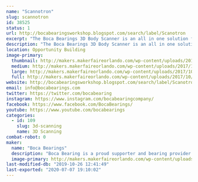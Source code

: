 ```yaml
---
name: "Scannotron"
slug: scannotron
id: 38525
status: 1
url: http://bocabearingsworkshop.blogspot.com/search/label/Scanotron
excerpt: "The Boca Bearings 3D Body Scanner is an all in one solution for 3D scanning. The subject stands on a rotating platform while a Microsoft Kinect (generation 1) sits on a rail which can be moved up or down to capture a whole body as the subject rotates in place. "
description: "The Boca Bearings 3D Body Scanner is an all in one solution for 3D scanning. The subject stands on a rotating platform while a Microsoft Kinect (generation 1) sits on a rail which can be moved up or down to capture a whole body as the subject rotates in place. A laptop running Skanect takes in the image data and creates a mesh of the person standing on our rotating platform. These meshes can be exported as an STL to be 3D Printed or sent to any 3D modeling tool for further refinement."
location: Opportunity Building
image-primary:
  thumbnail: http://makers.makerfaireorlando.com/wp-content/uploads/2017/10/20170929_154554-e1507041522369-150x150.jpg
  medium: http://makers.makerfaireorlando.com/wp-content/uploads/2017/10/20170929_154554-e1507041522369-225x300.jpg
  large: http://makers.makerfaireorlando.com/wp-content/uploads/2017/10/20170929_154554-e1507041522369-768x1024.jpg
  full: http://makers.makerfaireorlando.com/wp-content/uploads/2017/10/20170929_154554-e1507041522369.jpg
website: http://bocabearingsworkshop.blogspot.com/search/label/Scanotron
email: info@bocabearings.com
twitter: https://twitter.com/bocabearing
instagram: https://www.instagram.com/bocabearingcompany/
facebook: https://www.facebook.com/BocaBearings/
youtube: https://www.youtube.com/bocabearings
categories:
  - id: 109
    slug: 3d-scanning
    name: 3D Scanning
combat-robot: 0
maker:
  name: "Boca Bearings"
  description: "Boca Bearing is a proud supporter and bearing provider for makers all over the world. Based in South Florida, Boca Bearings provides all types of bearings for robotics, remote-controlled aircraft, 3D printers, industrial equipment- you name it! If it rotates, it probably has our bearing inside of it! "
  image-primary: http://makers.makerfaireorlando.com/wp-content/uploads/2015/08/BocaBearings-Logo-Tagline-1024x427.jpg
last-modified-db: "2019-10-26 12:41:49"
last-exported: "2020-07-07 19:10:02"
---
```

